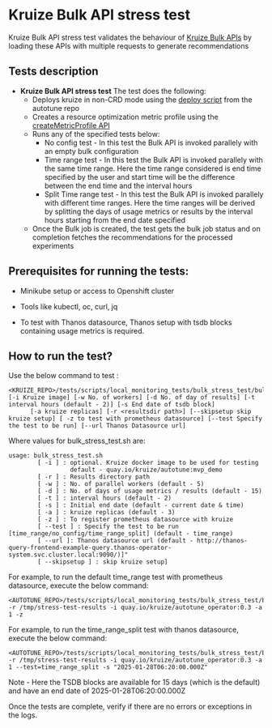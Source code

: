 # **Kruize Bulk API stress test**

Kruize Bulk API stress test validates the behaviour of [Kruize Bulk APIs](/design/BulkAPI.md) by loading these APIs with multiple requests to generate recommendations 

## Tests description
- **Kruize Bulk API stress test**
   The test does the following:
   - Deploys kruize in non-CRD mode using the [deploy script](https://github.com/kruize/autotune/blob/master/deploy.sh) from the autotune repo
   - Creates a resource optimization metric profile using the [createMetricProfile API](/design/MetricProfileAPI.md) 
   - Runs any of the specified tests below:
     - No config test - In this test the Bulk API is invoked parallely with an empty bulk configuration
     - Time range test - In this test the Bulk API is invoked parallely with the same time range. Here the time range
       considered is end time specified by the user and start time will be the difference between the end time and the 
       interval hours
     - Split Time range test - In this test the Bulk API is invoked parallely with different time ranges. Here the 
       time ranges will be derived by splitting the days of usage metrics or results by the interval hours starting from the end date specified
   - Once the Bulk job is created, the test gets the bulk job status and on completion fetches the recommendations for the processed experiments
  
## Prerequisites for running the tests:
- Minikube setup or access to Openshift cluster
- Tools like kubectl, oc, curl, jq

- To test with Thanos datasource, Thanos setup with tsdb blocks containing usage metrics is required.

## How to run the test?

Use the below command to test :

```
<KRUIZE_REPO>/tests/scripts/local_monitoring_tests/bulk_stress_test/bulk_stress_test.sh [-i Kruize image] [-w No. of workers] [-d No. of day of results] [-t interval hours (default - 2)] [-s End date of tsdb block]
      [-a kruize replicas] [-r <resultsdir path>] [--skipsetup skip kruize setup] [ -z to test with prometheus datasource] [--test Specify the test to be run] [--url Thanos Datasource url]
```

Where values for bulk_stress_test.sh are:

```
usage: bulk_stress_test.sh 
        [ -i ] : optional. Kruize docker image to be used for testing
                 default - quay.io/kruize/autotune:mvp_demo 
	    [ -r ] : Results directory path
	    [ -w ] : No. of parallel workers (default - 5)
	    [ -d ] : No. of days of usage metrics / results (default - 15)
        [ -t ] : interval hours (default - 2)
        [ -s ] : Initial end date (default - current date & time)
        [ -a ] : kruize replicas (default - 3)
        [ -z ] : To register prometheus datasource with kruize
        [ --test ] : Specify the test to be run [time_range/no_config/time_range_split] (default - time_range)
        [ --url ]: Thanos datasource url (default - http://thanos-query-frontend-example-query.thanos-operator-system.svc.cluster.local:9090/)]"
        [ --skipsetup ] : skip kruize setup] 
```

For example, to run the default time_range test with prometheus datasource, execute the below command:

```
<AUTOTUNE_REPO>/tests/scripts/local_monitoring_tests/bulk_stress_test/bulk_stress_test.sh -r /tmp/stress-test-results -i quay.io/kruize/autotune_operator:0.3 -a 1 -z
```
For example, to run the time_range_split test with thanos datasource, execute the below command:

```
<AUTOTUNE_REPO>/tests/scripts/local_monitoring_tests/bulk_stress_test/bulk_stress_test.sh -r /tmp/stress-test-results -i quay.io/kruize/autotune_operator:0.3 -a 1 --test=time_range_split -s "2025-01-28T06:20:00.000Z"
```
Note - Here the TSDB blocks are available for 15 days (which is the default) and have an end date of 2025-01-28T06:20:00.000Z

Once the tests are complete, verify if there are no errors or exceptions in the logs. 
